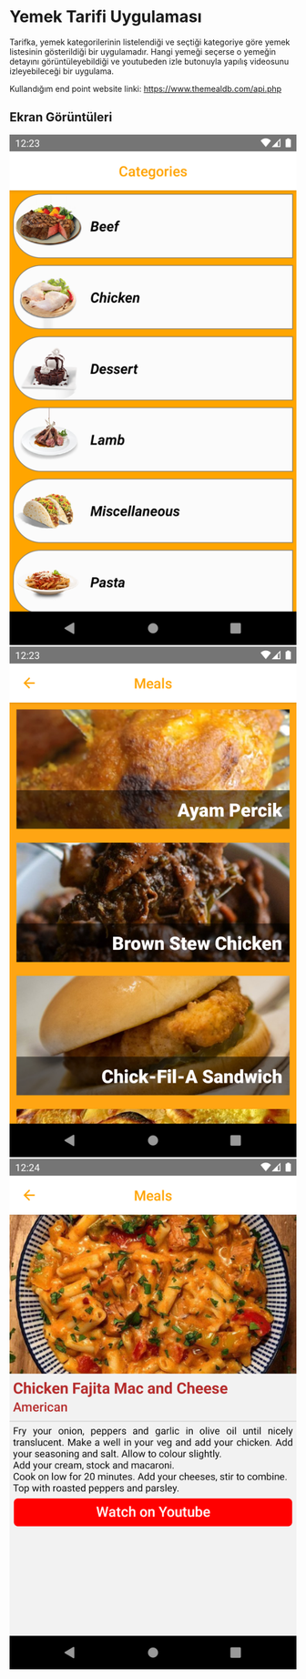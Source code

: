 # Yemek Tarifi Uygulaması

Tarifka, yemek kategorilerinin listelendiği ve seçtiği kategoriye göre yemek listesinin gösterildiği bir uygulamadır. Hangi yemeği seçerse o yemeğin detayını görüntüleyebildiği ve youtubeden izle butonuyla yapılış videosunu izleyebileceği bir uygulama.


Kullandığım end point website linki: https://www.themealdb.com/api.php
## Ekran Görüntüleri

![Uygulama Ekran Görüntüsü](https://raw.githubusercontent.com/keremerguner/Tarifka/b2d2ada514d4748ecc291a9af526be8c2df95cdd/src/assets/images/first.png)
![Uygulama Ekran Görüntüsü](https://raw.githubusercontent.com/keremerguner/Tarifka/b2d2ada514d4748ecc291a9af526be8c2df95cdd/src/assets/images/second.png)
![Uygulama Ekran Görüntüsü](https://raw.githubusercontent.com/keremerguner/Tarifka/b2d2ada514d4748ecc291a9af526be8c2df95cdd/src/assets/images/third.png)
